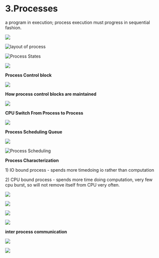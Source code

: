 # 3.Processes

a program in execution; process execution must progress in sequential fashion.

![](../.gitbook/assets/image%20%2866%29.png)

![layout of process](../.gitbook/assets/image%20%28138%29.png)



![Process States](../.gitbook/assets/image%20%2893%29.png)

![](../.gitbook/assets/image%20%28162%29.png)



**Process Control block** 

![](../.gitbook/assets/image%20%2885%29.png)



**How process control blocks are maintained** 

![](../.gitbook/assets/image%20%284%29.png)

**CPU Switch From Process to Process**

![](../.gitbook/assets/image%20%28106%29.png)

**Process Scheduling Queue**

![](../.gitbook/assets/image%20%2855%29.png)

![Process Scheduling](../.gitbook/assets/image%20%2896%29.png)

**Process Characterization** 

1\) IO bound process - spends more timedoing io rather than computation 

2\) CPU bound process - spends more time doing computation, very few cpu burst, so will not remove itself from CPU very often.



![](../.gitbook/assets/image%20%2870%29.png)

![](../.gitbook/assets/image%20%28103%29.png)



![](../.gitbook/assets/image%20%2854%29.png)

![](../.gitbook/assets/image%20%28144%29.png)

**inter process communication** 

![](../.gitbook/assets/image%20%28113%29.png)

![](../.gitbook/assets/image%20%2880%29.png)










